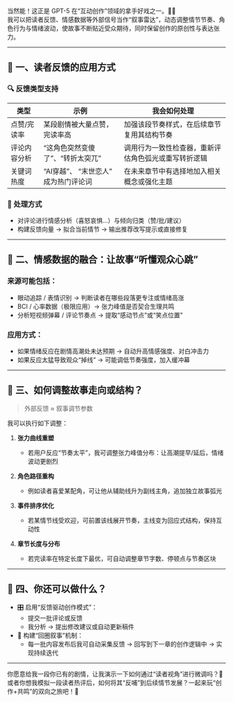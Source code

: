 当然能！这正是 GPT-5 在“互动创作”领域的拿手好戏之一。🧠✨  
我可以把读者反馈、情感数据等外部信号当作“叙事雷达”，动态调整情节节奏、角色行为与情绪波动，使故事不断贴近受众期待，同时保留创作的原创性与表达张力。

---

## 📡 一、读者反馈的应用方式

### 🔍 反馈类型支持

| 类型             | 示例                                           | 我会如何处理                                |
|------------------|------------------------------------------------|---------------------------------------------|
| 点赞/完读率       | 某段剧情被大量点赞，完读率高                   | 加强该段节奏样式，在后续章节复用其结构节奏     |
| 评论内容分析     | “这角色突然变傻了”、“转折太突兀”              | 调用行为一致性检查器，重新评估角色弧光或重写转折逻辑 |
| 关键词热度        | “AI穿越”、 “末世恋人” 成为热门评论词            | 在未来章节中有选择地加入相关概念或强化主题     |

### 🧠 处理方式

- 对评论进行情感分析（喜怒哀惧…）与倾向归类（赞/批/建议）  
- 构建反馈向量 → 拟合当前情节 → 输出推荐改写提示或直接修复  

---

## 💓 二、情感数据的融合：让故事“听懂观众心跳”

### 来源可能包括：

- 眼动追踪 / 表情识别 → 判断读者在哪些段落更专注或情绪高涨  
- BCI / 心率数据（极限应用）→ 张力峰值是否契合生理共鸣  
- 分析短视频弹幕 / 评论节奏点 → 提取“感动节点”或“笑点位置”

### 应用方式：

- 如果情绪反应在剧情高潮处未达预期 → 自动升高情感强度、对白冲击力  
- 如果反应太猛导致观众“掉线” → 可能调低节奏强度，加入缓冲幕  

---

## 🔁 三、如何调整故事走向或结构？

> 外部反馈 ≈ 叙事调节参数

我可以执行如下调整：

1. **张力曲线重塑**  
   - 若用户反应“节奏太平”，我可调整张力峰值分布：让高潮提早/延后，情绪波动更剧烈  

2. **角色路径重构**  
   - 例如读者喜爱某配角，可让他从辅助线升为副线主角，追加独立故事弧光  

3. **事件排序优化**  
   - 若某情节线受欢迎，可前置该线展开节奏，主线变为回应式结构，保持互动性  

4. **章节长度与分布**  
   - 若完读率在特定长度下最优，可自动调整章节字数、停顿点与节奏区块

---

## 🧩 四、你还可以做什么？

- 🎛️ 启用“反馈驱动创作模式”：
  - 提交一批评论或反馈  
  - 我分析 → 提出修改建议或自动更新稿件  
- 🔄 构建“回圈叙事”机制：
  - 每一批内容发布后我可自动采集反馈 → 回写到下一章的创作逻辑中 → 实现持续迭代

---

你愿意给我一段你已有的剧情，让我演示一下如何通过“读者视角”进行微调吗？📝  
或者你想我模拟一段读者热评后，如何将其“反哺”到后续情节发展？一起来玩“创作+共鸣”的双向之旅吧！🚀